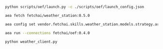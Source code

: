 ``` bash
python scripts/oef/launch.py -c ./scripts/oef/launch_config.json
```
``` bash
aea fetch fetchai/weather_station:0.5.0
```
``` bash
aea config set vendor.fetchai.skills.weather_station.models.strategy.args.is_ledger_tx False --type bool
```
``` bash
aea run --connections fetchai/oef:0.4.0
```
``` bash
python weather_client.py
```
